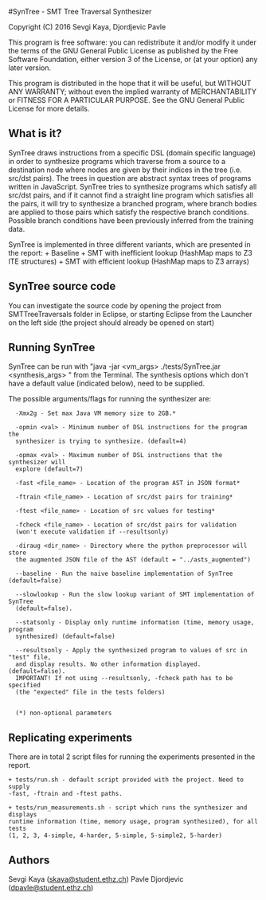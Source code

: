 #SynTree - SMT Tree Traversal Synthesizer

Copyright (C) 2016  Sevgi Kaya, Djordjevic Pavle

This program is free software: you can redistribute it and/or modify
it under the terms of the GNU General Public License as published by
the Free Software Foundation, either version 3 of the License, or
(at your option) any later version.

This program is distributed in the hope that it will be useful,
but WITHOUT ANY WARRANTY; without even the implied warranty of
MERCHANTABILITY or FITNESS FOR A PARTICULAR PURPOSE.  See the
GNU General Public License for more details.    

What is it?
----------------
SynTree draws instructions from  a specific DSL (domain specific language) in
order to synthesize programs which traverse from a source to a destination node 
where nodes are given by their indices in the tree (i.e. src/dst pairs). 
The trees in question are abstract syntax trees of programs written in JavaScript. 
SynTree tries to synthesize programs which satisfy all src/dst pairs, and if it cannot
find a straight line program which satisfies all the pairs, it will try to synthesize
a branched program, where branch bodies are applied to those pairs which satisfy 
the respective branch conditions. Possible branch conditions have been previously 
inferred from the training data.

SynTree is implemented in three different variants, which are presented in the 
report:
    + Baseline
    + SMT with inefficient lookup (HashMap maps to Z3 ITE structures)
    + SMT with efficient lookup (HashMap maps to Z3 arrays)

SynTree source code
-----------------
You can investigate the source code by opening the project from SMTTreeTraversals 
folder in Eclipse, or starting Eclipse from the Launcher on the left side (the
project should already be opened on start)


Running SynTree
-----------------
SynTree can be run with "java -jar <vm_args> ./tests/SynTree.jar <synthesis_args> " 
from the Terminal. The synthesis options which don't have a default value
(indicated below), need to be supplied.

The possible arguments/flags for running the synthesizer are:
      
      -Xmx2g - Set max Java VM memory size to 2GB.*
      
      -opmin <val> - Minimum number of DSL instructions for the program the 
      synthesizer is trying to synthesize. (default=4)
      
      -opmax <val> - Maximum number of DSL instructions that the synthesizer will 
      explore (default=7)
      
      -fast <file_name> - Location of the program AST in JSON format* 
      
      -ftrain <file_name> - Location of src/dst pairs for training*
      
      -ftest <file_name> - Location of src values for testing*
      
      -fcheck <file_name> - Location of src/dst pairs for validation
      (won't execute validation if --resultsonly)
      
      -diraug <dir_name> - Directory where the python preprocessor will store 
      the augmented JSON file of the AST (default = "../asts_augmented")
      
      --baseline - Run the naive baseline implementation of SynTree (default=false)
      
      --slowlookup - Run the slow lookup variant of SMT implementation of SynTree 
      (default=false).
      
      --statsonly - Display only runtime information (time, memory usage, program 
      synthesized) (default=false)
      
      --resultsonly - Apply the synthesized program to values of src in "test" file, 
      and display results. No other information displayed. (default=false). 
      IMPORTANT! If not using --resultsonly, -fcheck path has to be specified
      (the "expected" file in the tests folders) 
      
      
      (*) non-optional parameters
      
      
Replicating experiments
----------------
There are in total 2 script files for running the experiments presented in the 
report.

    + tests/run.sh - default script provided with the project. Need to supply
    -fast, -ftrain and -ftest paths. 
    
    + tests/run_measurements.sh - script which runs the synthesizer and displays 
    runtime information (time, memory usage, program synthesized), for all tests
    (1, 2, 3, 4-simple, 4-harder, 5-simple, 5-simple2, 5-harder)
    
    
Authors
--------------
Sevgi Kaya (skaya@student.ethz.ch)
Pavle Djordjevic (dpavle@student.ethz.ch)



